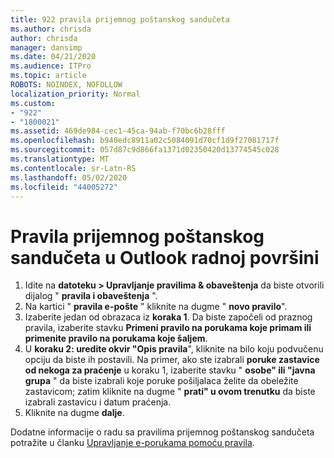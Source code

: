 ```yaml
---
title: 922 pravila prijemnog poštanskog sandučeta
ms.author: chrisda
author: chrisda
manager: dansimp
ms.date: 04/21/2020
ms.audience: ITPro
ms.topic: article
ROBOTS: NOINDEX, NOFOLLOW
localization_priority: Normal
ms.custom:
- "922"
- "1800021"
ms.assetid: 469de984-cec1-45ca-94ab-f70bc6b28fff
ms.openlocfilehash: b940edc8911a02c5084091d70cf1d9f27081717f
ms.sourcegitcommit: 057d87c9d866fa1371d02350420d13774545c028
ms.translationtype: MT
ms.contentlocale: sr-Latn-RS
ms.lasthandoff: 05/02/2020
ms.locfileid: "44005272"
---
```

# <a name="inbox-rules-in-outlook-desktop"></a>Pravila prijemnog poštanskog sandučeta u Outlook radnoj površini

1. Idite na **datoteku > Upravljanje pravilima & obaveštenja** da biste otvorili dijalog " **pravila i obaveštenja** ".
2. Na kartici " **pravila e-pošte** " kliknite na dugme " **novo pravilo**".
3. Izaberite jedan od obrazaca iz **koraka 1**. Da biste započeli od praznog pravila, izaberite stavku **Primeni pravilo na porukama koje primam ili primenite pravilo na porukama koje šaljem**.
4. U **koraku 2: uredite okvir "Opis pravila**", kliknite na bilo koju podvučenu opciju da biste ih postavili. Na primer, ako ste izabrali **poruke zastavice od nekoga za praćenje** u koraku 1, izaberite stavku " **osobe" ili "javna grupa** " da biste izabrali koje poruke pošiljalaca želite da obeležite zastavicom; zatim kliknite na dugme " **prati" u ovom trenutku** da biste izabrali zastavicu i datum praćenja.
5. Kliknite na dugme **dalje**.

Dodatne informacije o radu sa pravilima prijemnog poštanskog sandučeta potražite u članku [Upravljanje e-porukama pomoću pravila](https://support.office.com/article/manage-email-messages-by-using-rules-c24f5dea-9465-4df4-ad17-a50704d66c59).
